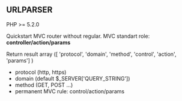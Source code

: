 ## URLPARSER

PHP >= 5.2.0

Quickstart MVC router without regular. MVC standart role: __controller/action/params__

Return result array ([
  'protocol',
  'domain',
  'method',
  'control',
  'action',
  'params']
)

* protocol (http, https)
* domain (default $_SERVER['QUERY_STRING'])
* method (GET, POST ...)
* permanent MVC rule: control/action/params

